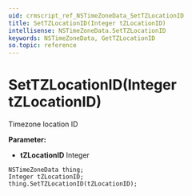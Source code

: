 ```yaml
---
uid: crmscript_ref_NSTimeZoneData_SetTZLocationID
title: SetTZLocationID(Integer tZLocationID)
intellisense: NSTimeZoneData.SetTZLocationID
keywords: NSTimeZoneData, GetTZLocationID
so.topic: reference
---
```


# SetTZLocationID(Integer tZLocationID)

Timezone location ID

**Parameter:** 
* **tZLocationID** Integer

```crmscript
NSTimeZoneData thing;
Integer tZLocationID;
thing.SetTZLocationID(tZLocationID);
```

